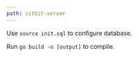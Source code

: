 ```yaml
---
path: sitbit-server
---
```

Use `source init.sql` to configure database.

Run `go build -o [output]` to compile.
